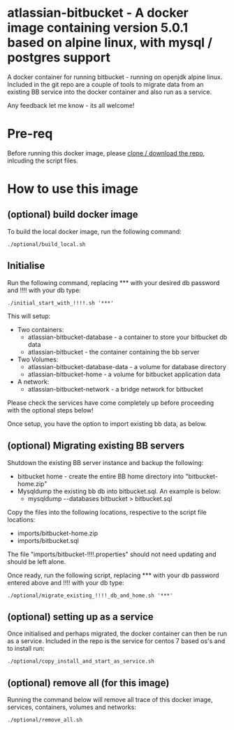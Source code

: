 # atlassian-bitbucket - A docker image containing version 5.0.1 based on alpine linux, with mysql / postgres support
A docker container for running bitbucket - running on openjdk alpine linux.
Included in the git repo are a couple of tools to migrate data from an existing BB service into the docker container and also run as a service.

Any feedback let me know - its all welcome!

# Pre-req

Before running this docker image, please [clone / download the repo](https://github.com/blofse/atlassian-bitbucket), inlcuding the script files.

# How to use this image
## (optional) build docker image

To build the local docker image, run the following command:

```
./optional/build_local.sh
```

## Initialise

Run the following command, replacing *** with your desired db password and !!!! with your db type:

```
./initial_start_with_!!!!.sh '***'
```

This will setup:
* Two containers: 
	* atlassian-bitbucket-database - a container to store your bitbucket db data
	* atlassian-bitbucket - the container containing the bb server
* Two Volumes:
	* atlassian-bitbucket-database-data - a volume for database directory
	* atlassian-bitbucket-home - a volume for bitbucket application data
* A network:
	* atlassian-bitbucket-network - a bridge network for bitbucket

Please check the services have come completely up before proceeding with the optional steps below!

Once setup, you have the option to import existing bb data, as below.

## (optional) Migrating existing BB servers

Shutdown the existing BB server instance and backup the following:
* bitbucket home - create the entire BB home directory into "bitbucket-home.zip"
* Mysqldump the existing bb db into bitbucket.sql. An example is below:
	* mysqldump --databases bitbucket > bitbucket.sql

Copy the files into the following locations, respective to the script file locations:
* imports/bitbucket-home.zip
* imports/bitbucket.sql

The file "imports/bitbucket-!!!!.properties" should not need updating and should be left alone.

Once ready, run the following script, replacing *** with your db password entered above and !!!! with your db type:

```
./optional/migrate_existing_!!!!_db_and_home.sh '***'
```

## (optional) setting up as a service

Once initialised and perhaps migrated, the docker container can then be run as a service. 
Included in the repo is the service for centos 7 based os's and to install run:
```
./optional/copy_install_and_start_as_service.sh
```

## (optional) remove all (for this image)

Running the command below will remove all trace of this docker image, services, containers, volumes and networks:

```
./optional/remove_all.sh
```

